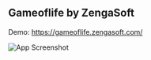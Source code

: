 

## Gameoflife by ZengaSoft
Demo: https://gameoflife.zengasoft.com/

![App Screenshot](https://drive.zengasoft.com/Images/vida.png)

